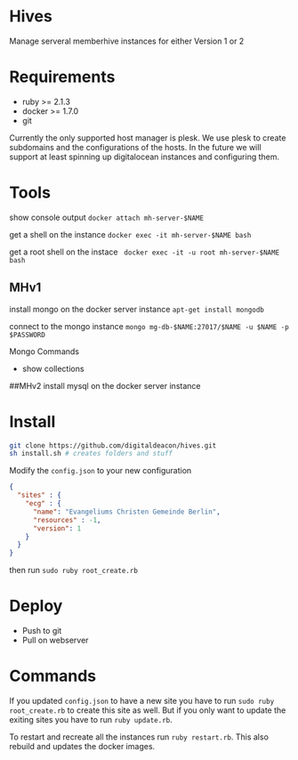 # Hives
Manage serveral memberhive instances for either Version 1 or 2

# Requirements
 + ruby >= 2.1.3
 + docker >= 1.7.0
 + git
 
Currently the only supported host manager is plesk. We use plesk to create subdomains and the configurations of the hosts.
In the future we will support at least spinning up digitalocean instances and configuring them.

# Tools
show console output
```docker attach mh-server-$NAME```

get a shell on the instance
```docker exec -it mh-server-$NAME bash```

get a root shell on the instace
``` docker exec -it -u root mh-server-$NAME bash```

## MHv1
install mongo on the docker server instance
`apt-get install mongodb`

connect to the mongo instance
`mongo mg-db-$NAME:27017/$NAME -u $NAME -p $PASSWORD`

Mongo Commands
 + show collections
 
 ##MHv2
 install mysql on the docker server instance
 

# Install
```bash
git clone https://github.com/digitaldeacon/hives.git
sh install.sh # creates folders and stuff
```
Modify the `config.json` to your new configuration
```json
{
  "sites" : {
    "ecg" : {
      "name": "Evangeliums Christen Gemeinde Berlin",
      "resources" : -1,
      "version": 1
    }
  }
}
```
then run `sudo ruby root_create.rb`

# Deploy

+ Push to git
+ Pull on webserver

# Commands

If you updated `config.json` to have a new site you have to run  `sudo ruby root_create.rb` to create this site as well.
But if you only want to update the exiting sites you have to run `ruby update.rb`.

To restart and recreate all the instances run `ruby restart.rb`. This also rebuild and updates the docker images.
